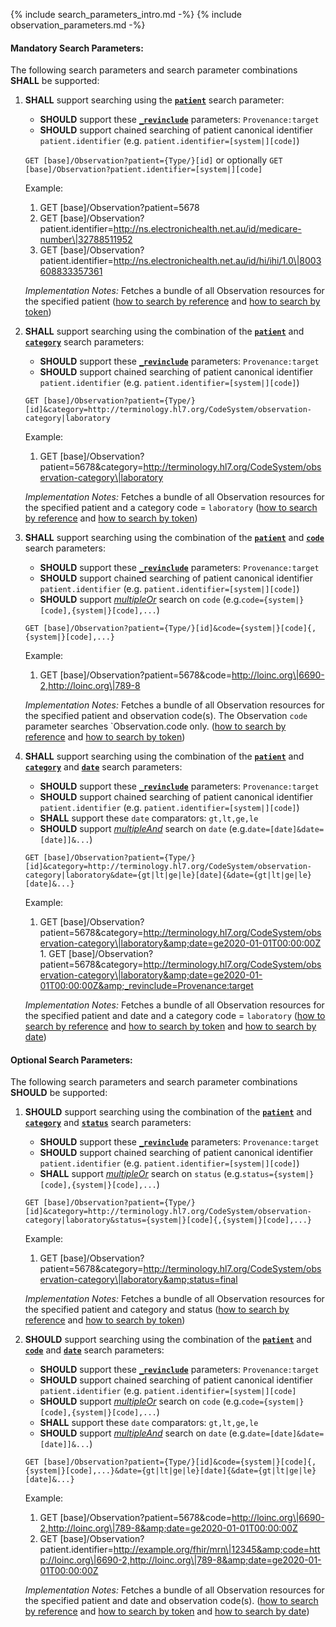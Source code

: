 {% include search_parameters_intro.md -%}
{% include observation_parameters.md -%}

#### Mandatory Search Parameters:

The following search parameters and search parameter combinations **SHALL** be supported:

1. **SHALL** support searching using the **[`patient`](https://hl7.org/fhir/R4/observation.html#search)** search parameter:
    - **SHOULD** support these **[`_revinclude`](http://hl7.org/fhir/R4/search.html#revinclude)** parameters: `Provenance:target`
    - **SHOULD** support chained searching of patient canonical identifier `patient.identifier` (e.g. `patient.identifier=[system|][code]`)

    `GET [base]/Observation?patient={Type/}[id]`
    or optionally `GET [base]/Observation?patient.identifier=[system|][code]`

    Example:
    
      1. GET [base]/Observation?patient=5678
      1. GET [base]/Observation?patient.identifier=http://ns.electronichealth.net.au/id/medicare-number\|32788511952
      1. GET [base]/Observation?patient.identifier=http://ns.electronichealth.net.au/id/hi/ihi/1.0\|8003608833357361 

    *Implementation Notes:* Fetches a bundle of all Observation resources for the specified patient ([how to search by reference](http://hl7.org/fhir/R4/search.html#reference) and [how to search by token](http://hl7.org/fhir/R4/search.html#token))

1. **SHALL** support searching using the combination of the **[`patient`](https://hl7.org/fhir/R4/observation.html#search)** and **[`category`](https://hl7.org/fhir/R4/observation.html#search)** search parameters:
    - **SHOULD** support these **[`_revinclude`](http://hl7.org/fhir/R4/search.html#revinclude)** parameters: `Provenance:target`
    - **SHOULD** support chained searching of patient canonical identifier `patient.identifier` (e.g. `patient.identifier=[system|][code]`)

    `GET [base]/Observation?patient={Type/}[id]&category=http://terminology.hl7.org/CodeSystem/observation-category|laboratory`

    Example:
    
      1. GET [base]/Observation?patient=5678&amp;category=http://terminology.hl7.org/CodeSystem/observation-category\|laboratory

    *Implementation Notes:* Fetches a bundle of all Observation resources for the specified patient and a category code = `laboratory` ([how to search by reference](http://hl7.org/fhir/R4/search.html#reference) and [how to search by token](http://hl7.org/fhir/R4/search.html#token))

1. **SHALL** support searching using the combination of the **[`patient`](https://hl7.org/fhir/R4/observation.html#search)** and **[`code`](https://hl7.org/fhir/R4/observation.html#search)** search parameters:
    - **SHOULD** support these **[`_revinclude`](http://hl7.org/fhir/R4/search.html#revinclude)** parameters: `Provenance:target`
    - **SHOULD** support chained searching of patient canonical identifier `patient.identifier` (e.g. `patient.identifier=[system|][code]`)
    - **SHOULD** support *[multipleOr](http://hl7.org/fhir/R4/searchparameter-definitions.html#SearchParameter.multipleOr)* search on `code` (e.g.`code={system|}[code],{system|}[code],...`)

    `GET [base]/Observation?patient={Type/}[id]&code={system|}[code]{,{system|}[code],...}`

    Example:
    
      1. GET [base]/Observation?patient=5678&amp;code=http://loinc.org\|6690-2,http://loinc.org\|789-8

    *Implementation Notes:* Fetches a bundle of all Observation resources for the specified patient and observation code(s). The Observation `code` parameter searches `Observation.code only. ([how to search by reference](http://hl7.org/fhir/R4/search.html#reference) and [how to search by token](http://hl7.org/fhir/R4/search.html#token))

1. **SHALL** support searching using the combination of the **[`patient`](https://hl7.org/fhir/R4/observation.html#search)** and **[`category`](https://hl7.org/fhir/R4/observation.html#search)** and **[`date`](https://hl7.org/fhir/R4/observation.html#search)** search parameters:
    - **SHOULD** support these **[`_revinclude`](http://hl7.org/fhir/R4/search.html#revinclude)** parameters: `Provenance:target`
    - **SHOULD** support chained searching of patient canonical identifier `patient.identifier` (e.g. `patient.identifier=[system|][code]`)
    - **SHALL** support these `date` comparators: `gt,lt,ge,le`
    - **SHOULD** support *[multipleAnd](http://hl7.org/fhir/R4/searchparameter-definitions.html#SearchParameter.multipleAnd)* search on `date` (e.g.`date=[date]&date=[date]]&...`)

    `GET [base]/Observation?patient={Type/}[id]&category=http://terminology.hl7.org/CodeSystem/observation-category|laboratory&date={gt|lt|ge|le}[date]{&date={gt|lt|ge|le}[date]&...}`

    Example:
    
      1. GET [base]/Observation?patient=5678&amp;category=http://terminology.hl7.org/CodeSystem/observation-category\|laboratory&amp;date=ge2020-01-01T00:00:00Z
       1. GET [base]/Observation?patient=5678&amp;category=http://terminology.hl7.org/CodeSystem/observation-category\|laboratory&amp;date=ge2020-01-01T00:00:00Z&amp;_revinclude=Provenance:target

    *Implementation Notes:* Fetches a bundle of all Observation resources for the specified patient and date and a category code = `laboratory` ([how to search by reference](http://hl7.org/fhir/R4/search.html#reference) and [how to search by token](http://hl7.org/fhir/R4/search.html#token) and [how to search by date](http://hl7.org/fhir/R4/search.html#date))


#### Optional Search Parameters:

The following search parameters and search parameter combinations **SHOULD** be supported:

1. **SHOULD** support searching using the combination of the **[`patient`](https://hl7.org/fhir/R4/observation.html#search)** and **[`category`](https://hl7.org/fhir/R4/observation.html#search)** and **[`status`](https://hl7.org/fhir/R4/observation.html#search)** search parameters:
    - **SHOULD** support these **[`_revinclude`](http://hl7.org/fhir/R4/search.html#revinclude)** parameters: `Provenance:target`
    - **SHOULD** support chained searching of patient canonical identifier `patient.identifier` (e.g. `patient.identifier=[system|][code]`)
    - **SHALL** support *[multipleOr](http://hl7.org/fhir/R4/searchparameter-definitions.html#SearchParameter.multipleOr)* search on `status` (e.g.`status={system|}[code],{system|}[code],...`)

    `GET [base]/Observation?patient={Type/}[id]&category=http://terminology.hl7.org/CodeSystem/observation-category|laboratory&status={system|}[code]{,{system|}[code],...}`

    Example:
    
      1. GET [base]/Observation?patient=5678&amp;category=http://terminology.hl7.org/CodeSystem/observation-category\|laboratory&amp;status=final

    *Implementation Notes:* Fetches a bundle of all Observation resources for the specified patient and category and status ([how to search by reference](http://hl7.org/fhir/R4/search.html#reference) and [how to search by token](http://hl7.org/fhir/R4/search.html#token))

1. **SHOULD** support searching using the combination of the **[`patient`](https://hl7.org/fhir/R4/observation.html#search)** and **[`code`](https://hl7.org/fhir/R4/observation.html#search)** and **[`date`](https://hl7.org/fhir/R4/observation.html#search)** search parameters:
    - **SHOULD** support these **[`_revinclude`](http://hl7.org/fhir/R4/search.html#revinclude)** parameters: `Provenance:target`
    - **SHOULD** support chained searching of patient canonical identifier `patient.identifier` (e.g. `patient.identifier=[system|][code]`
    - **SHOULD** support *[multipleOr](http://hl7.org/fhir/R4/searchparameter-definitions.html#SearchParameter.multipleOr)* search on `code` (e.g.`code={system|}[code],{system|}[code],...`)
    - **SHALL** support these `date` comparators: `gt,lt,ge,le`
    - **SHOULD** support *[multipleAnd](http://hl7.org/fhir/R4/searchparameter-definitions.html#SearchParameter.multipleAnd)* search on `date` (e.g.`date=[date]&date=[date]]&...`)

    `GET [base]/Observation?patient={Type/}[id]&code={system|}[code]{,{system|}[code],...}&date={gt|lt|ge|le}[date]{&date={gt|lt|ge|le}[date]&...}`

    Example:
    
      1. GET [base]/Observation?patient=5678&amp;code=http://loinc.org\|6690-2,http://loinc.org\|789-8&amp;date=ge2020-01-01T00:00:00Z
      1. GET [base]/Observation?patient.identifier=http://example.org/fhir/mrn\|12345&amp;code=http://loinc.org\|6690-2,http://loinc.org\|789-8&amp;date=ge2020-01-01T00:00:00Z

    *Implementation Notes:* Fetches a bundle of all Observation resources for the specified patient and date and observation code(s). ([how to search by reference](http://hl7.org/fhir/R4/search.html#reference) and [how to search by token](http://hl7.org/fhir/R4/search.html#token) and [how to search by date](http://hl7.org/fhir/R4/search.html#date))